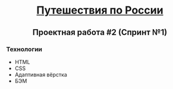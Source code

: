 <h1 align="center"> <a href='https://bogdaryan.github.io/russian-travel/'> Путешествия по России </a> </h1>
<h2 align="center">Проектная работа #2 (Спринт №1)</h2>

<h3>Технологии</h3>
<ul >
	<li>HTML</li>
	<li>CSS</li>
	<li>Адаптивная вёрстка</li>
	<li>БЭМ</li>
</ul>


